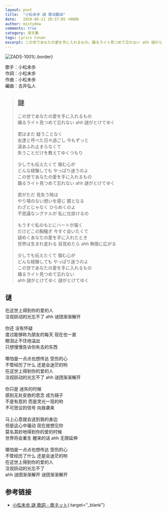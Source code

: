 ```yaml
---
layout: post
title:  "小松未歩 謎 歌词翻译"
date:   2020-06-21 20:37:05 +0800
author: mistydew
comments: true
category: 译文集
tags: Lyrics Conan
excerpt: この世であなたの愛を手に入れるもの。踊るライト見つめて忘れない ahh 謎がとけてゆく。
---
```

![ZADS-1001](https://www.generasia.com/w/images/4/47/Nazo%28Single%29.jpg){:.border}

歌手：小松未歩<br>
作詞：小松未歩<br>
作曲：小松未歩<br>
編曲：古井弘人

<blockquote class="lyric-original">
  <h2>謎</h2>
  <p>
    この世であなたの愛を手に入れるもの<br>
    踊るライト見つめて忘れない ahh 謎がとけてゆく<br>
    <br>
    君はまだ 疑うことなく<br>
    友達と呼べた日々過ごし 今もずっと<br>
    涙あふれ止まらなくて<br>
    失うことだけを教えてゆくつもり<br>
    <br>
    少しでも伝えたくて 傷む心が<br>
    どんな経験しても やっぱり迷うのよ<br>
    この世であなたの愛を手に入れるもの<br>
    踊るライト見つめて忘れない ahh 謎がとけてゆく<br>
    <br>
    君がただ 見失う時は<br>
    やり場のない想いを感じ 鏡となる<br>
    わざとじゃなく ひらめくのよ<br>
    不思議なシグナルが 私に仕掛けるの<br>
    <br>
    もうすぐ私のもとにハートが届く<br>
    だけどこの胸騒ぎ 今すぐ会いたくて<br>
    謎めくあなたの愛を手に入れたとき<br>
    世界は生まれ変わる 目覚めたら ahh 無限に広がる<br>
    <br>
    少しでも伝えたくて 傷む心が<br>
    どんな経験しても やっぱり迷うのよ<br>
    この世であなたの愛を手に入れるもの<br>
    踊るライト見つめて忘れない<br>
    ahh 謎がとけてゆく 謎がとけてゆく
  </p>
</blockquote>

<div class="lyric-translation">
  <h2>谜</h2>
  <p>
    在这世上得到你的爱的人<br>
    注视跃动的光忘不了 ahh 谜团渐渐解开<br>
    <br>
    你还 没有怀疑<br>
    度过能够称为朋友的每天 现在也一直<br>
    眼泪止不住地溢出<br>
    只想慢慢告诉你失去的东西<br>
    <br>
    哪怕是一点点也想传达 受伤的心<br>
    不管经历了什么 还是会迷茫的哟<br>
    在这世上得到你的爱的人<br>
    注视跃动的光忘不了 ahh 谜团渐渐解开<br>
    <br>
    你只是 迷失的时候<br>
    感到无处安放的思念 成为镜子<br>
    不是有意的 而是灵光一现的哟<br>
    不可思议的信号 向我袭来<br>
    <br>
    马上心意就会送到我的身边<br>
    但是这心中骚动 现在就想见你<br>
    莫名其妙地得到你的爱的时候<br>
    世界将会重生 醒来的话 ahh 无限延伸<br>
    <br>
    哪怕是一点点也想传达 受伤的心<br>
    不管经历了什么 还是会迷茫的哟<br>
    在这世上得到你的爱的人<br>
    注视跃动的光忘不了<br>
    ahh 谜团渐渐解开 谜团渐渐解开
  </p>
</div>

## 参考链接

* [小松未歩 謎 歌詞 - 歌ネット](https://www.uta-net.com/song/9816/){:target="_blank"}
